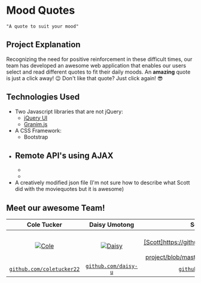 # Mood Quotes
```
"A quote to suit your mood"
```
## Project Explanation
Recognizing the need for positive reinforcement in these difficult times, our team has developed an awesome web application that enables our users select and read different quotes to fit their daily moods.
An **amazing** quote is just a click away! :wink:
Don't like that quote? Just click again! :sunglasses:

## Technologies Used
- Two Javascript libraries that are not jQuery:
    - [jQuery UI](https://jqueryui.com/)
    - [Granim.js](https://sarcadass.github.io/granim.js/)
- A CSS Framework:
    - Bootstrap
- Remote API's using AJAX
    - 
    - 
    - 
- A creatively modified json file (I'm not sure how to describe what Scott did with the moviequotes but it is awesome)

## Meet our awesome Team!
| **Cole Tucker** | **Daisy Umotong** | **Scott Stringer**| **Kevin Withrow** |
| :-------------: |:-----------------:| :----------------:| :----------------:|
| [![Cole](https://github.com/coletucker22/phase-1-project/blob/master/images/mustang.jpgs=200)](https://github.com/coletucker22/phase-1-project)    | [![Daisy](https://github.com/coletucker22/phase-1-project/blob/master/images/nurse.jpgs=200)](https://github.com/coletucker22/phase-1-project) | [![Scott]https://github.com/coletucker22/phase-1-project/blob/master/images/wizard.jpgs=200)](https://github.com/coletucker22/phase-1-project)  | [![Kevin]https://github.com/coletucker22/phase-1-project/blob/master/images/britney.jpgs=200)](https://github.com/coletucker22/phase-1-project)  |
| <a href="https://github.com/coletucker22" target="_blank">`github.com/coletucker22`</a> | <a href="https://github.com/daisy-u" target="_blank">`github.com/daisy-u`</a> | <a href="https://github.com/dmstringer" target="_blank">`github.com/dmstringer`</a> | <a href="https://github.com/KevinWithrow" target="_blank">`github.com/KevinWithrow`</a> |
